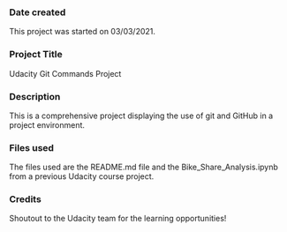 ### Date created
This project was started on 03/03/2021.

### Project Title
Udacity Git Commands Project

### Description
This is a comprehensive project displaying the use of git and GitHub in a project environment.

### Files used
The files used are the README.md file and the Bike_Share_Analysis.ipynb from a previous Udacity course project.

### Credits
Shoutout to the Udacity team for the learning opportunities!

